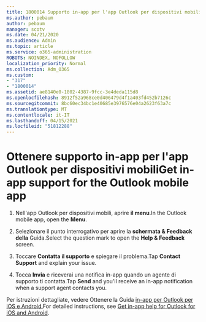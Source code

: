 ```yaml
---
title: 1800014 Supporto in-app per l'app Outlook per dispositivi mobili
ms.author: pebaum
author: pebaum
manager: scotv
ms.date: 04/21/2020
ms.audience: Admin
ms.topic: article
ms.service: o365-administration
ROBOTS: NOINDEX, NOFOLLOW
localization_priority: Normal
ms.collection: Adm_O365
ms.custom:
- "317"
- "1800014"
ms.assetid: ae8140e0-1802-4387-9fcc-3e4deda115d8
ms.openlocfilehash: 8912f52a968ce0d406479d4f1a403fd452b7126c
ms.sourcegitcommit: 8bc60ec34bc1e40685e3976576e04a2623f63a7c
ms.translationtype: MT
ms.contentlocale: it-IT
ms.lasthandoff: 04/15/2021
ms.locfileid: "51812288"
---
```

# <a name="get-in-app-support-for-the-outlook-mobile-app"></a><span data-ttu-id="4bfe1-102">Ottenere supporto in-app per l'app Outlook per dispositivi mobili</span><span class="sxs-lookup"><span data-stu-id="4bfe1-102">Get in-app support for the Outlook mobile app</span></span>

1. <span data-ttu-id="4bfe1-103">Nell'app Outlook per dispositivi mobili, aprire **il menu**.</span><span class="sxs-lookup"><span data-stu-id="4bfe1-103">In the Outlook mobile app, open the **Menu**.</span></span>

2. <span data-ttu-id="4bfe1-104">Selezionare il punto interrogativo per aprire la **schermata &amp; Feedback della** Guida.</span><span class="sxs-lookup"><span data-stu-id="4bfe1-104">Select the question mark to open the **Help &amp; Feedback** screen.</span></span>

3. <span data-ttu-id="4bfe1-105">Toccare **Contatta il supporto** e spiegare il problema.</span><span class="sxs-lookup"><span data-stu-id="4bfe1-105">Tap **Contact Support** and explain your issue.</span></span>

4. <span data-ttu-id="4bfe1-106">Tocca **Invia** e riceverai una notifica in-app quando un agente di supporto ti contatta.</span><span class="sxs-lookup"><span data-stu-id="4bfe1-106">Tap **Send** and you'll receive an in-app notification when a support agent contacts you.</span></span>

<span data-ttu-id="4bfe1-107">Per istruzioni dettagliate, vedere Ottenere la Guida [in-app per Outlook per iOS e Android.](https://support.office.com/article/218a22d1-9fa5-4889-b689-de1c63493243.aspx#ID0EAABAAA=Contact_Support)</span><span class="sxs-lookup"><span data-stu-id="4bfe1-107">For detailed instructions, see [Get in-app help for Outlook for iOS and Android](https://support.office.com/article/218a22d1-9fa5-4889-b689-de1c63493243.aspx#ID0EAABAAA=Contact_Support).</span></span>
